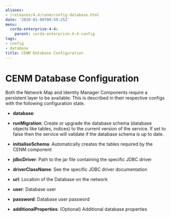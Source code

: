 ```yaml
---
aliases:
- /releases/4.4/cenm/config-database.html
date: '2020-01-08T09:59:25Z'
menu:
  corda-enterprise-4-4:
    parent: corda-enterprise-4-4-config
tags:
- config
- database
title: CENM Database Configuration
---
```



# CENM Database Configuration

Both the Network Map and Identity Manager Components require a persistent layer to be available. This is described in
their respective configs with the following configuration state.


* **database**: 

* **runMigration**: 
Create or upgrade the database schema (database objects like tables, indices)
to the current version of the service. If set to false then the service will validate
if the database schema is up to date.


* **initialiseSchema**: 
Automatically creates the tables required by the CENM component


* **jdbcDriver**: 
Path to the jar file containing the specific JDBC driver


* **driverClassName**: 
See the specific JDBC driver documentation


* **url**: 
Location of the Database on the network


* **user**: 
Database user


* **password**: 
Database user password


* **additionalProperties**: 
(Optional) Additional database properties





